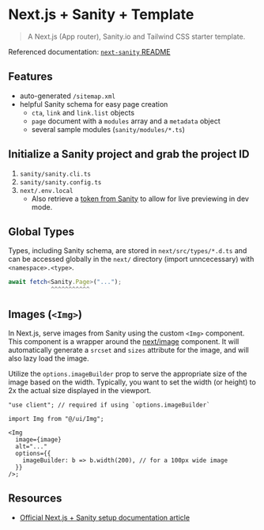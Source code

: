 # Next.js + Sanity + Template

> A Next.js (App router), Sanity.io and Tailwind CSS starter template.

Referenced documentation: [`next-sanity` README](https://github.com/sanity-io/next-sanity#readme)

## Features

- auto-generated `/sitemap.xml`
- helpful Sanity schema for easy page creation
  - `cta`, `link` and `link.list` objects
  - `page` document with a `modules` array and a `metadata` object
  - several sample modules (`sanity/modules/*.ts`)

## Initialize a Sanity project and grab the project ID

1. `sanity/sanity.cli.ts`
2. `sanity/sanity.config.ts`
3. `next/.env.local`
   - Also retrieve a [token from Sanity](https://sanity.io/manage) to allow for live previewing in dev mode.

## Global Types

Types, including Sanity schema, are stored in `next/src/types/*.d.ts` and can be accessed globally in the `next/` directory (import unncecessary) with `<namespace>.<type>`.

```ts
await fetch<Sanity.Page>("...");
            ^^^^^^^^^^^
```

## Images (`<Img>`)

In Next.js, serve images from Sanity using the custom `<Img>` component. This component is a wrapper around the [next/image](https://nextjs.org/docs/api-reference/next/image) component. It will automatically generate a `srcset` and `sizes` attribute for the image, and will also lazy load the image.

Utilize the `options.imageBuilder` prop to serve the appropriate size of the image based on the width. Typically, you want to set the width (or height) to 2x the actual size displayed in the viewport.

```tsx
"use client"; // required if using `options.imageBuilder`

import Img from "@/ui/Img";

<Img
  image={image}
  alt="..."
  options={{
    imageBuilder: b => b.width(200), // for a 100px wide image
  }}
/>;
```

## Resources

- [Official Next.js + Sanity setup documentation article](https://www.sanity.io/plugins/next-sanity)
